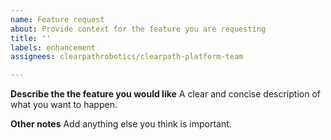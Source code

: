 ```yaml
---
name: Feature request
about: Provide context for the feature you are requesting
title: ''
labels: enhancement
assignees: clearpathrobotics/clearpath-platform-team

---
```


**Describe the the feature you would like**
A clear and concise description of what you want to happen.

**Other notes**
Add anything else you think is important.